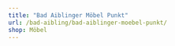 ```yaml
---
title: "Bad Aiblinger Möbel Punkt"
url: /bad-aibling/bad-aiblinger-moebel-punkt/
shop: Möbel
---
```

